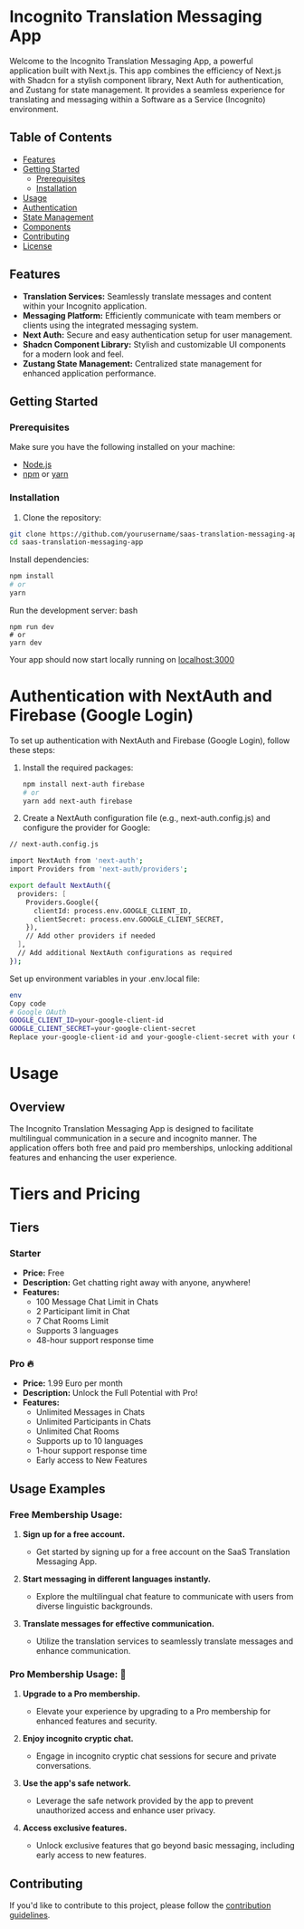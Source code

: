 # Incognito Translation Messaging App

Welcome to the Incognito Translation Messaging App, a powerful application built with Next.js. This app combines the efficiency of Next.js with Shadcn for a stylish component library, Next Auth for authentication, and Zustang for state management. It provides a seamless experience for translating and messaging within a Software as a Service (Incognito) environment.

## Table of Contents
- [Features](#features)
- [Getting Started](#getting-started)
  - [Prerequisites](#prerequisites)
  - [Installation](#installation)
- [Usage](#usage)
- [Authentication](#authentication)
- [State Management](#state-management)
- [Components](#components)
- [Contributing](#contributing)
- [License](#license)

## Features

- **Translation Services:** Seamlessly translate messages and content within your Incognito application.
- **Messaging Platform:** Efficiently communicate with team members or clients using the integrated messaging system.
- **Next Auth:** Secure and easy authentication setup for user management.
- **Shadcn Component Library:** Stylish and customizable UI components for a modern look and feel.
- **Zustang State Management:** Centralized state management for enhanced application performance.

## Getting Started

### Prerequisites

Make sure you have the following installed on your machine:

- [Node.js](https://nodejs.org/)
- [npm](https://www.npmjs.com/) or [yarn](https://yarnpkg.com/)

### Installation

1. Clone the repository:

```bash
git clone https://github.com/yourusername/saas-translation-messaging-app.git
cd saas-translation-messaging-app
```

Install dependencies:
```bash
npm install
# or
yarn
```

Run the development server:
bash
```
npm run dev
# or
yarn dev
```

Your app should now start locally running on [localhost:3000](http://localhost:3000)

# Authentication with NextAuth and Firebase (Google Login)

To set up authentication with NextAuth and Firebase (Google Login), follow these steps:

1. Install the required packages:

   ```bash
   npm install next-auth firebase
   # or
   yarn add next-auth firebase

2. Create a NextAuth configuration file (e.g., next-auth.config.js) and configure the provider for Google:

```bash
// next-auth.config.js

import NextAuth from 'next-auth';
import Providers from 'next-auth/providers';

export default NextAuth({
  providers: [
    Providers.Google({
      clientId: process.env.GOOGLE_CLIENT_ID,
      clientSecret: process.env.GOOGLE_CLIENT_SECRET,
    }),
    // Add other providers if needed
  ],
  // Add additional NextAuth configurations as required
});
```
Set up environment variables in your .env.local file:

```bash
env
Copy code
# Google OAuth
GOOGLE_CLIENT_ID=your-google-client-id
GOOGLE_CLIENT_SECRET=your-google-client-secret
Replace your-google-client-id and your-google-client-secret with your Google OAuth credentials.
```

# Usage
## Overview
The Incognito Translation Messaging App is designed to facilitate multilingual communication in a secure and incognito manner. The application offers both free and paid pro memberships, unlocking additional features and enhancing the user experience.

# Tiers and Pricing

## Tiers

### Starter
- **Price:** Free
- **Description:** Get chatting right away with anyone, anywhere!
- **Features:**
  - 100 Message Chat Limit in Chats
  - 2 Participant limit in Chat
  - 7 Chat Rooms Limit
  - Supports 3 languages
  - 48-hour support response time

### Pro 🔥
- **Price:** 1.99 Euro per month
- **Description:** Unlock the Full Potential with Pro!
- **Features:**
  - Unlimited Messages in Chats
  - Unlimited Participants in Chats
  - Unlimited Chat Rooms
  - Supports up to 10 languages
  - 1-hour support response time
  - Early access to New Features

## Usage Examples

### Free Membership Usage:

1. **Sign up for a free account.**
   - Get started by signing up for a free account on the SaaS Translation Messaging App.
   
2. **Start messaging in different languages instantly.**
   - Explore the multilingual chat feature to communicate with users from diverse linguistic backgrounds.

3. **Translate messages for effective communication.**
   - Utilize the translation services to seamlessly translate messages and enhance communication.

### Pro Membership Usage: :rocket:	

1. **Upgrade to a Pro membership.**
   - Elevate your experience by upgrading to a Pro membership for enhanced features and security.

2. **Enjoy incognito cryptic chat.**
   - Engage in incognito cryptic chat sessions for secure and private conversations.

3. **Use the app's safe network.**
   - Leverage the safe network provided by the app to prevent unauthorized access and enhance user privacy.

4. **Access exclusive features.**
   - Unlock exclusive features that go beyond basic messaging, including early access to new features.

## Contributing

If you'd like to contribute to this project, please follow the [contribution guidelines](CONTRIBUTING.md).
